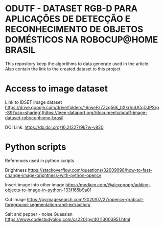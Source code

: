 # ODUTF - DATASET RGB-D PARA APLICAÇÕES DE DETECÇÃO E RECONHECIMENTO DE OBJETOS DOMÉSTICOS NA ROBOCUP@HOME BRASIL

This repository keep the algorithms to data generate used in the article. Also contain the link to the created dataset  to this project

# Access to image dataset
Link to IDSET image dataset
   https://drive.google.com/drive/folders/16rweFz7Zzg56k_bXkrhuUCqDJPSrg-S9?usp=sharing](https://ieee-dataport.org//documents/odutf-image-dataset-robocuphome-brasil
   
   DOI Link: https://dx.doi.org/10.21227/9k7w-v820

# Python scripts

References used in python scripts

Brightness
    https://stackoverflow.com/questions/32609098/how-to-fast-change-image-brightness-with-python-opencv

Insert image into other image
    https://medium.com/@alexppppp/adding-objects-to-image-in-python-133f165b9a01

Cut image
    https://pyimagesearch.com/2020/07/27/opencv-grabcut-foreground-segmentation-and-extraction/
    
Salt and pepper - noise Guassian
    https://www.codestudyblog.com/cs2201py/40113003951.html
